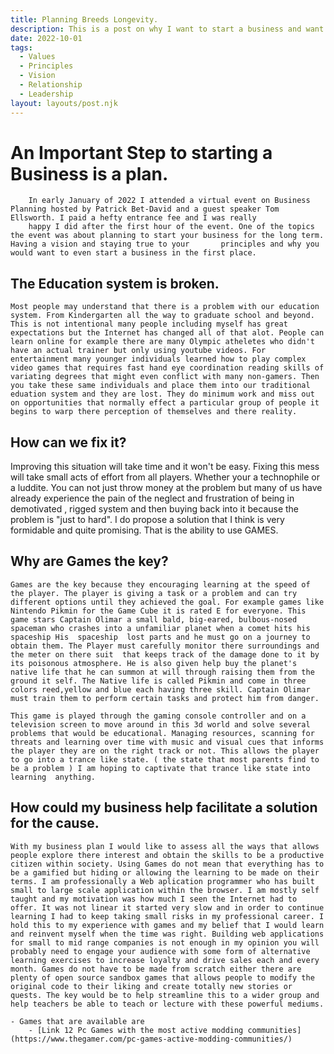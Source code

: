 ```yaml
---
title: Planning Breeds Longevity.
description: This is a post on why I want to start a business and want to prepare for success.
date: 2022-10-01
tags:
  - Values
  - Principles
  - Vision
  - Relationship
  - Leadership
layout: layouts/post.njk
---
```

# An Important Step to starting a Business is a plan.

        In early January of 2022 I attended a virtual event on Business Planning hosted by Patrick Bet-David and a guest speaker Tom Ellsworth. I paid a hefty entrance fee and I was really
        happy I did after the first hour of the event. One of the topics the event was about planning to start your business for the long term. Having a vision and staying true to your       principles and why you would want to even start a business in the first place. 


## The Education system is broken.


    Most people may understand that there is a problem with our education system. From Kindergarten all the way to graduate school and beyond. This is not intentional many people including myself has great expectations but the Internet has changed all of that alot. People can learn online for example there are many Olympic atheletes who didn't have an actual trainer but only using youtube videos. For entertainment many younger individuals learned how to play complex video games that requires fast hand eye coordination reading skills of variating degrees that might even conflict with many non-gamers. Then you take these same individuals and place them into our traditional eduation system and they are lost. They do minimum work and miss out on opportunities that normally effect a particular group of people it begins to warp there perception of themselves and there reality.


## How can we fix it?


  Improving this situation will take time and it won't be easy. Fixing this mess will take small acts of effort from all players. Whether your a technophile or a luddite. You can not just throw money at the problem but many of us have already experience the pain of the neglect and frustration of being in demotivated , rigged system and then buying back into it because the problem is "just to hard". 
I do propose a solution that I think is very formidable and quite promising. That is the ability to use GAMES. 

## Why are Games the key?


    Games are the key because they encouraging learning at the speed of the player. The player is giving a task or a problem and can try different options until they achieved the goal. For example games like Nintendo Pikmin for the Game Cube it is rated E for everyone. This game stars Captain Olimar a small bald, big-eared, bulbous-nosed spaceman who crashes into a unfamiliar planet when a comet hits his spaceship His  spaceship  lost parts and he must go on a journey to obtain them. The Player must carefully monitor there surroundings and the meter on there suit  that keeps track of the damage done to it by its poisonous atmosphere. He is also given help buy the planet's native life that he can summon at will through raising them from the ground it self. The Native life is called Pikmin and come in three colors reed,yellow and blue each having three skill. Captain Olimar must train them to perform certain tasks and protect him from danger. 

    This game is played through the gaming console controller and on a television screen to move around in this 3d world and solve several problems that would be educational. Managing resources, scanning for threats and learning over time with music and visual cues that informs the player they are on the right track or not. This allows the player to go into a trance like state. ( the state that most parents find to be a problem ) I am hoping to captivate that trance like state into learning  anything.

## How could my business help facilitate a solution for the cause.

    With my business plan I would like to assess all the ways that allows people explore there interest and obtain the skills to be a productive citizen within society. Using Games do not mean that everything has to be a gamified but hiding or allowing the learning to be made on their terms. I am professionally a Web aplication programmer who has built small to large scale application within the browser. I am mostly self taught and my motivation was how much I seen the Internet had to offer. It was not linear it started very slow and in order to continue learning I had to keep taking small risks in my professional career. I hold this to my experience with games and my belief that I would learn and reinvent myself when the time was right. Building web applications for small to mid range companies is not enough in my opinion you will probably need to engage your audience with some form of alternative learning exercises to increase loyalty and drive sales each and every month. Games do not have to be made from scratch either there are plenty of open source sandbox games that allows people to modify the original code to their liking and create totally new stories or quests. The key would be to help streamline this to a wider group and help teachers be able to teach or lecture with these powerful mediums.

    - Games that are available are
        - [Link 12 Pc Games with the most active modding communities](https://www.thegamer.com/pc-games-active-modding-communities/)



